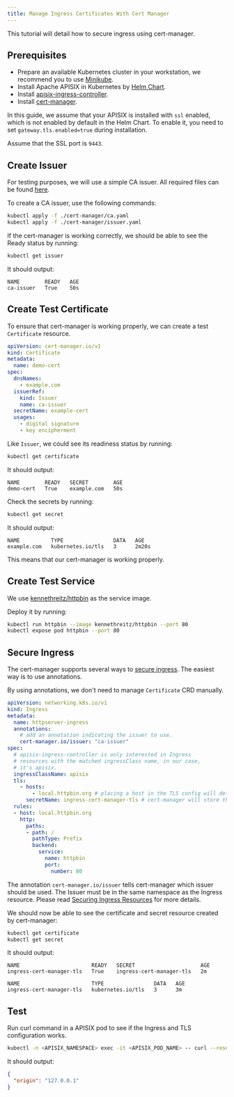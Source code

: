 ```yaml
---
title: Manage Ingress Certificates With Cert Manager
---
```


<!--
#
# Licensed to the Apache Software Foundation (ASF) under one or more
# contributor license agreements.  See the NOTICE file distributed with
# this work for additional information regarding copyright ownership.
# The ASF licenses this file to You under the Apache License, Version 2.0
# (the "License"); you may not use this file except in compliance with
# the License.  You may obtain a copy of the License at
#
#     http://www.apache.org/licenses/LICENSE-2.0
#
# Unless required by applicable law or agreed to in writing, software
# distributed under the License is distributed on an "AS IS" BASIS,
# WITHOUT WARRANTIES OR CONDITIONS OF ANY KIND, either express or implied.
# See the License for the specific language governing permissions and
# limitations under the License.
#
-->

This tutorial will detail how to secure ingress using cert-manager.

## Prerequisites

* Prepare an available Kubernetes cluster in your workstation, we recommend you to use [Minikube](https://github.com/kubernetes/minikube).
* Install Apache APISIX in Kubernetes by [Helm Chart](https://github.com/apache/apisix-helm-chart).
* Install [apisix-ingress-controller](https://github.com/apache/apisix-ingress-controller/blob/master/install.md).
* Install [cert-manager](https://cert-manager.io/docs/installation/#default-static-install).


In this guide, we assume that your APISIX is installed with `ssl` enabled, which is not enabled by default in the Helm Chart. To enable it, you need to set `gateway.tls.enabled=true` during installation.

Assume that the SSL port is `9443`.

## Create Issuer

For testing purposes, we will use a simple CA issuer. All required files can be found [here](./cert-manager).

To create a CA issuer, use the following commands:

```bash
kubectl apply -f ./cert-manager/ca.yaml
kubectl apply -f ./cert-manager/issuer.yaml
```

If the cert-manager is working correctly, we should be able to see the Ready status by running:

```bash
kubectl get issuer
```

It should output:

```
NAME        READY   AGE
ca-issuer   True    50s
```

## Create Test Certificate

To ensure that cert-manager is working properly, we can create a test `Certificate` resource.

```yaml
apiVersion: cert-manager.io/v1
kind: Certificate
metadata:
  name: demo-cert
spec:
  dnsNames:
    - example.com
  issuerRef:
    kind: Issuer
    name: ca-issuer
  secretName: example-cert
  usages:
    - digital signature
    - key encipherment
```

Like `Issuer`, we could see its readiness status by running:

```bash
kubectl get certificate
```

It should output:

```
NAME        READY   SECRET        AGE
demo-cert   True    example.com   50s
```

Check the secrets by running:

```bash
kubectl get secret
```

It should output:

```
NAME          TYPE                DATA   AGE
example.com   kubernetes.io/tls   3      2m20s
```

This means that our cert-manager is working properly. 

## Create Test Service

We use [kennethreitz/httpbin](https://hub.docker.com/r/kennethreitz/httpbin/) as the service image.

Deploy it by running:

```bash
kubectl run httpbin --image kennethreitz/httpbin --port 80
kubectl expose pod httpbin --port 80
```

## Secure Ingress

The cert-manager supports several ways to [secure ingress](https://cert-manager.io/docs/usage/ingress/). The easiest way is to use annotations.

By using annotations, we don't need to manage `Certificate` CRD manually.

```yaml
apiVersion: networking.k8s.io/v1
kind: Ingress
metadata:
  name: httpserver-ingress
  annotations:
    # add an annotation indicating the issuer to use.
    cert-manager.io/issuer: "ca-issuer"
spec:
  # apisix-ingress-controller is only interested in Ingress
  # resources with the matched ingressClass name, in our case,
  # it's apisix.
  ingressClassName: apisix
  tls:
    - hosts:
        - local.httpbin.org # placing a host in the TLS config will determine what ends up in the cert's subjectAltNames
      secretName: ingress-cert-manager-tls # cert-manager will store the created certificate in this secret.
  rules:
  - host: local.httpbin.org
    http:
      paths:
      - path: /
        pathType: Prefix
        backend:
          service:
            name: httpbin
            port:
              number: 80
```

The annotation `cert-manager.io/issuer` tells cert-manager which issuer should be used. The Issuer must be in the same namespace as the Ingress resource. Please read [Securing Ingress Resources](https://cert-manager.io/docs/usage/ingress/) for more details.

We should now be able to see the certificate and secret resource created by cert-manager:

```bash
kubectl get certificate
kubectl get secret
```

It should output:

```
NAME                       READY   SECRET                     AGE
ingress-cert-manager-tls   True    ingress-cert-manager-tls   2m

NAME                       TYPE                DATA   AGE
ingress-cert-manager-tls   kubernetes.io/tls   3      3m
```

## Test

Run curl command in a APISIX pod to see if the Ingress and TLS configuration works.

```bash
kubectl -n <APISIX_NAMESPACE> exec -it <APISIX_POD_NAME> -- curl --resolve 'local.httpbin.org:9443:127.0.0.1' "https://local.httpbin.org:9443/ip" -k
```

It should output:

```json
{
  "origin": "127.0.0.1"
}
```
